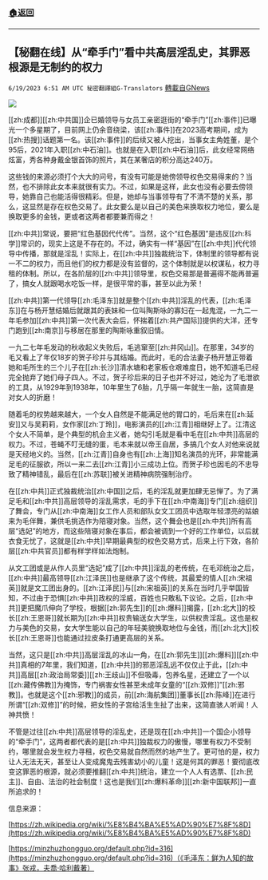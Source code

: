 ###  [:house:返回](README.md)
---


## 【秘翻在线】从“牵手门”看中共高层淫乱史，其罪恶根源是无制约的权力 
`6/19/2023 6:51 AM UTC 秘密翻譯組G-Translators` [轉載自GNews](https://gnews.org/articles/1393828)

![](https://lh3.googleusercontent.com/4hBzsaJyry4BBQVZbGPWMWk7rU6K5OD0vpm3TFCcDCum0BxwKB-tSNzdbK0EDayEBE8HaD2Hv8er-mzGxLlnTx_dzm4oXirJ43orYxe-7mtFq16x79tAFEEV-DVs7AyF4phWqHj6JCew0cJV039xWg)

  

[[zh:成都]][[zh:中共国]]企已婚领导与女员工亲密逛街的“牵手门”[[zh:事件]]已曝光一个多星期了，目前网上仍余音绕梁，该[[zh:事件]]在2023高考期间，成为[[zh:热搜]]话题第一名。该[[zh:事件]]的后续又被人挖出，当事女主角姓董，是个95后，2021年入职[[zh:中石油]]。也就是在入职[[zh:中石油]]后，此女经常网络炫富，秀各种身戴金银首饰的照片，其在某奢店的积分高达240万。 

  

这些钱的来源必须打个大大的问号，有没有可能是她傍领导权色交易得来的？当然，也不排除此女本来就很有实力。不过，如果是这样，此女也没有必要去傍领导，她靠自己也能活得很精彩。但是，她却与当事领导有了不清不楚的关系，那么，这显然是存在权色交易了。此女要么是以自己的美色来换取权力地位，要么是换取更多的金钱，更或者这两者都要兼而得之！ 

[[zh:中共]]常说，要把“红色基因代代传”。当然，这个“红色基因”是违反[[zh:科学]]常识的，现实上这是不存在的。不过，确实有一样“基因”在[[zh:中共]]代代领导中传播，那就是淫乱！实际上，在[[zh:中共]]独裁统治下，体制里的领导都有说一不二的权力，而且他们的权力都是没有监督的，这个体制就是以权谋私，权力寻租的体制。所以，在各阶层的[[zh:中共]]领导里，权色交易那是普遍得不能再普遍了，搞女人就跟喝水吃饭一样，是很平常的事，甚至以此为荣！  

[[zh:中共]]第一代领导[[zh:毛泽东]]就是整个[[zh:中共]]淫乱的代表，[[zh:毛泽东]]在与杨开慧结婚后就跟其的表妹和一位叫陶斯咏的寡妇在一起鬼混，一九二一年毛参加[[zh:中共]]第一次代表大会后，怀揣着[[zh:共产国际]]提供的大洋，还专门跑到[[zh:南京]]与移居在那里的陶斯咏重叙旧情。

一九二七年毛发动的秋收起义失败后，毛逃窜至[[zh:井冈山]]。在那里，34岁的毛又看上了年仅18岁的贺子珍并与其结婚。而此时，毛的合法妻子杨开慧正带着她和毛所生的三个儿子在[[zh:长沙]]清水塘和老家板仓艰难度日，她不知道毛已经完全抛弃了她们母子四人。不过，贺子珍后来的日子也并不好过，她沦为了毛泄欲的工具，从1929年到1938年，10年里生了6胎，几乎隔一年就生一胎，这简直是对女人的折磨！ 

随着毛的权势越来越大，一个女人自然是不能满足他的胃口的，毛后来在[[zh:延安]]又与吴莉莉，女作家[[zh:丁玲]]，电影演员的[[zh:江青]]相继好上了。江清这个女人不简单，是个典型的机会主义者，她勾引毛就是看中毛在[[zh:中共]]高层的权力。不过，苍蝇不叮无缝的蛋，毛本来就以帝王自居，多搞几个女人对他来说就是天经地义的。当然，[[zh:江青]]自身也有[[zh:上海]]知名演员的光环，非常能满足毛的征服欲，所以一来二去[[zh:江青]]小三成功上位。而贺子珍也因毛的不忠导致了精神错乱，最后在[[zh:苏联]]被关进精神病院强制治疗。

在[[zh:中共]]正式独裁统治[[zh:中国]]之后，毛的淫乱就更加肆无忌惮了。为了满足毛和[[zh:中共]]高层领导的淫乱需求，毛的手下在[[zh:中南海]]专门[[zh:组织]]了舞会，专门从[[zh:中南海]]女工作人员和部队女文工团员中选取年轻漂亮的姑娘来为毛伴舞，兼供毛挑选作为陪寝对象。当然，这个舞会也是[[zh:中共]]所有高层“选妃”的地方，而这些陪寝对象在事后，都会被调到一个好的工作单位，以后就衣食无忧了，这就是[[zh:中共]]早期最典型的权色交易方式，后来上行下效，各阶层[[zh:中共官员]]都有样学样如法炮制。 

从文工团或是从作人员里“选妃”成了[[zh:中共]]淫乱的老传统，在毛邓统治之后，[[zh:中共]]最高领导[[zh:江泽民]]也是继承了这个传统，其最爱的情人[[zh:宋祖英]]就是文工团出身的。[[zh:江泽民]]与[[zh:宋祖英]]的关系在当时几乎举国皆知，不过由于恐惧[[zh:中共]]政权的淫威，百姓也只敢私下议论。之后，[[zh:中共]]更把魔爪伸向了学校，根据[[zh:郭先生]]的[[zh:爆料]]揭露，[[zh:北大]]的校长[[zh:王恩哥]]就长期为[[zh:中共]]权贵输送女大学生，以供权贵淫乱。这也是权力与美色的交易，女大学生能以自己的年轻美貌换取地位与金钱，而[[zh:北大]]校长[[zh:王恩哥]]也能通过拉皮条打通更高层的关系。 

  

当然，这只是[[zh:中共]]高层淫乱的冰山一角，在[[zh:郭先生]][[zh:爆料]][[zh:中共]]真相的7年里，我们知道，[[zh:中共]]的邪恶淫乱远不仅仅止于此，[[zh:中共]]高层[[zh:政治局常委]][[zh:王歧山]]不但吸毒，包养名星，还建立了一个以[[zh:藏传佛教]]为掩饰，专门祸害女性甚至未成年女童的“[[zh:双修]]”[[zh:邪教]]。也就是这个[[zh:邪教]]的成员，前[[zh:海航集团]]董事长[[zh:陈峰]]在进行所谓“[[zh:双修]]”的时候，把女性的子宫给活生生扯了出来，这简直骇人听闻！人神共愤！

不管是过往[[zh:中共]]高层领导的淫乱史，还是现在[[zh:中共]]一个国企小领导的“牵手门”，这两者都代表的是[[zh:中共]]独裁权力的傲慢，哪里有权力不受制约，哪里就会发生权力寻租，权色交易就自然而然的地产生了。更可怕的是，权力让人无法无天，甚至让人变成魔鬼去残害幼小的儿童！这是何其的罪恶！要彻底改变这罪恶的根源，就必须要推翻[[zh:中共]]统治，建立一个人人有选票、[[zh:民主]]、自由、法治的社会制度！这也是我们[[zh:爆料革命]][[zh:新中国联邦]]一直所追求的！

  
  

信息来源：

[https://zh.wikipedia.org/wiki/%E8%B4%BA%E5%AD%90%E7%8F%8D](https://zh.wikipedia.org/wiki/%E8%B4%BA%E5%AD%90%E7%8F%8D)

  

[https://minzhuzhongguo.org/default.php?id=316](https://minzhuzhongguo.org/default.php?id=316)（《毛泽东：鲜为人知的故事》张戎，夫喬·哈利戴著）


